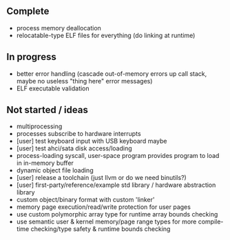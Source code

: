 ## Complete

- process memory deallocation
- relocatable-type ELF files for everything (do linking at runtime)

## In progress

- better error handling (cascade out-of-memory errors up call stack, maybe no useless "thing here" error messages)
- ELF executable validation

## Not started / ideas

- multiprocessing
- processes subscribe to hardware interrupts
- \[user\] test keyboard input with USB keyboard maybe
- \[user\] test ahci/sata disk access/loading
- process-loading syscall, user-space program provides program to load in in-memory buffer
- dynamic object file loading
- \[user\] release a toolchain (just llvm or do we need binutils?)
- \[user\] first-party/reference/example std library / hardware abstraction library
- custom object/binary format with custom 'linker'
- memory page execution/read/write protection for user pages
- use custom polymorphic array type for runtime array bounds checking
- use semantic user & kernel memory/page range types for more compile-time checking/type safety & runtime bounds checking